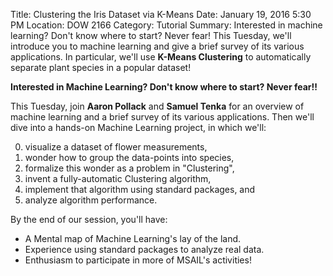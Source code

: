 Title: Clustering the Iris Dataset via K-Means
Date: January 19, 2016 5:30 PM
Location: DOW 2166
Category: Tutorial
Summary: Interested in machine learning?  Don't know where to start?  Never fear!  This Tuesday, we'll introduce you to machine learning and give a brief survey of its various applications.  In particular, we'll use **K-Means Clustering** to automatically separate plant species in a popular dataset!

**Interested in Machine Learning?  Don't know where to start?  Never fear!!**

This Tuesday, join **Aaron Pollack** and **Samuel Tenka** for an overview of machine learning and a brief survey of its various applications. Then we'll dive into
a hands-on Machine Learning project, in which we'll:

 0. visualize a dataset of flower measurements,
 1. wonder how to group the data-points into species,
 2. formalize this wonder as a problem in "Clustering",
 3. invent a fully-automatic Clustering algorithm,
 4. implement that algorithm using standard packages, and
 5. analyze algorithm performance.

By the end of our session, you'll have:

 * A Mental map of Machine Learning's lay of the land.
 * Experience using standard packages to analyze real data.
 * Enthusiasm to participate in more of MSAIL's activities!
